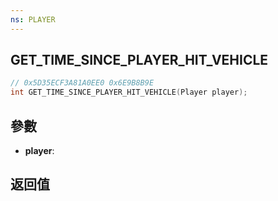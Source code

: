 ```yaml
---
ns: PLAYER
---
```

## GET_TIME_SINCE_PLAYER_HIT_VEHICLE

```c
// 0x5D35ECF3A81A0EE0 0x6E9B8B9E
int GET_TIME_SINCE_PLAYER_HIT_VEHICLE(Player player);
```


## 參數
* **player**: 

## 返回值

